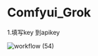 # Comfyui_Grok
1.填写key 到apikey

![workflow (54)](https://github.com/user-attachments/assets/0950dd65-6171-424c-8be1-f0e86a484730)
